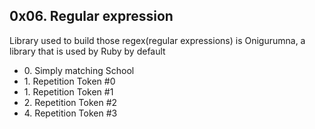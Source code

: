 <h2>0x06. Regular expression</h2>
<p>Library used to build those regex(regular expressions) is Onigurumna,
a library that is used by Ruby by default</p>
<ul>
<li>0. Simply matching School</li>
<li>1. Repetition Token #0</li>
<li>1. Repetition Token #1</li>
<li>2. Repetition Token #2</li>
<li>4. Repetition Token #3</li>
</ul>
